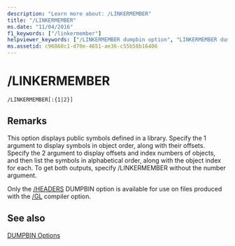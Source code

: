 ```yaml
---
description: "Learn more about: /LINKERMEMBER"
title: "/LINKERMEMBER"
ms.date: "11/04/2016"
f1_keywords: ["/linkermember"]
helpviewer_keywords: ["/LINKERMEMBER dumpbin option", "LINKERMEMBER dumpbin option", "-LINKERMEMBER dumpbin option"]
ms.assetid: c96868c1-d70e-4651-ae36-c55b58b16406
---
```

# /LINKERMEMBER

```
/LINKERMEMBER[:{1|2}]
```

## Remarks

This option displays public symbols defined in a library. Specify the 1 argument to display symbols in object order, along with their offsets. Specify the 2 argument to display offsets and index numbers of objects, and then list the symbols in alphabetical order, along with the object index for each. To get both outputs, specify /LINKERMEMBER without the number argument.

Only the [/HEADERS](headers.md) DUMPBIN option is available for use on files produced with the [/GL](gl-whole-program-optimization.md) compiler option.

## See also

[DUMPBIN Options](dumpbin-options.md)
